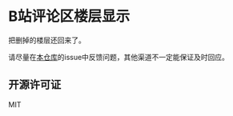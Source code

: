 # B站评论区楼层显示

把删掉的楼层还回来了。

请尽量在[本仓库](https://github.com/Ai-Himmel/bilibili-comment-floor)的issue中反馈问题，其他渠道不一定能保证及时回应。

## 开源许可证

MIT